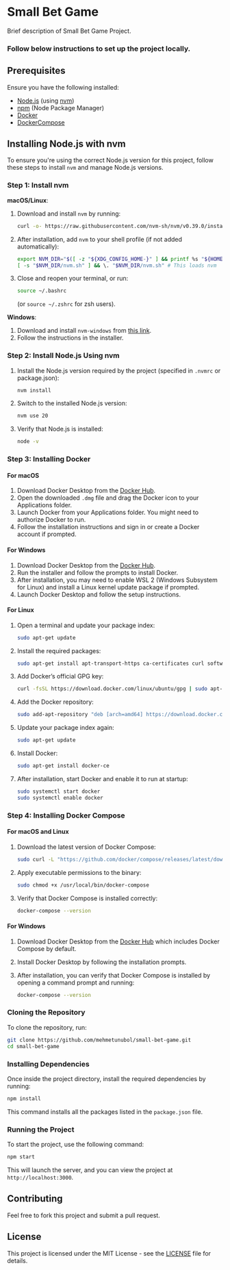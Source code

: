 # Small Bet Game

Brief description of Small Bet Game Project.

### Follow below instructions to set up the project locally.

## Prerequisites

Ensure you have the following installed:

- [Node.js](https://nodejs.org/) (using [nvm](https://github.com/nvm-sh/nvm))
- [npm](https://www.npmjs.com/get-npm) (Node Package Manager)
- [Docker](https://www.docker.com/)
- [DockerCompose](https://docs.docker.com/compose/)

## Installing Node.js with nvm

To ensure you're using the correct Node.js version for this project, follow these steps to install `nvm` and manage Node.js versions.

### Step 1: Install nvm

**macOS/Linux**:

1. Download and install `nvm` by running:

   ```bash
   curl -o- https://raw.githubusercontent.com/nvm-sh/nvm/v0.39.0/install.sh | bash
   ```

2. After installation, add `nvm` to your shell profile (if not added automatically):

   ```bash
   export NVM_DIR="$([ -z "${XDG_CONFIG_HOME-}" ] && printf %s "${HOME}/.nvm" || printf %s "${XDG_CONFIG_HOME}/nvm")"
   [ -s "$NVM_DIR/nvm.sh" ] && \. "$NVM_DIR/nvm.sh" # This loads nvm
   ```

3. Close and reopen your terminal, or run:
   ```bash
   source ~/.bashrc
   ```
   (or `source ~/.zshrc` for zsh users).

**Windows**:

1. Download and install `nvm-windows` from [this link](https://github.com/coreybutler/nvm-windows/releases).
2. Follow the instructions in the installer.

### Step 2: Install Node.js Using nvm

1. Install the Node.js version required by the project (specified in `.nvmrc` or package.json):

   ```bash
   nvm install
   ```

2. Switch to the installed Node.js version:

   ```bash
   nvm use 20
   ```

3. Verify that Node.js is installed:
   ```bash
   node -v
   ```

### Step 3: Installing Docker

#### For macOS

1. Download Docker Desktop from the [Docker Hub](https://www.docker.com/products/docker-desktop).
2. Open the downloaded `.dmg` file and drag the Docker icon to your Applications folder.
3. Launch Docker from your Applications folder. You might need to authorize Docker to run.
4. Follow the installation instructions and sign in or create a Docker account if prompted.

#### For Windows

1. Download Docker Desktop from the [Docker Hub](https://www.docker.com/products/docker-desktop).
2. Run the installer and follow the prompts to install Docker.
3. After installation, you may need to enable WSL 2 (Windows Subsystem for Linux) and install a Linux kernel update package if prompted.
4. Launch Docker Desktop and follow the setup instructions.

#### For Linux

1. Open a terminal and update your package index:

   ```bash
   sudo apt-get update
   ```

2. Install the required packages:

   ```bash
   sudo apt-get install apt-transport-https ca-certificates curl software-properties-common
   ```

3. Add Docker’s official GPG key:

   ```bash
   curl -fsSL https://download.docker.com/linux/ubuntu/gpg | sudo apt-key add -
   ```

4. Add the Docker repository:

   ```bash
   sudo add-apt-repository "deb [arch=amd64] https://download.docker.com/linux/ubuntu $(lsb_release -cs) stable"
   ```

5. Update your package index again:

   ```bash
   sudo apt-get update
   ```

6. Install Docker:

   ```bash
   sudo apt-get install docker-ce
   ```

7. After installation, start Docker and enable it to run at startup:
   ```bash
   sudo systemctl start docker
   sudo systemctl enable docker
   ```

### Step 4: Installing Docker Compose

#### For macOS and Linux

1. Download the latest version of Docker Compose:

   ```bash
   sudo curl -L "https://github.com/docker/compose/releases/latest/download/docker-compose-$(uname -s)-$(uname -m)" -o /usr/local/bin/docker-compose
   ```

2. Apply executable permissions to the binary:

   ```bash
   sudo chmod +x /usr/local/bin/docker-compose
   ```

3. Verify that Docker Compose is installed correctly:
   ```bash
   docker-compose --version
   ```

#### For Windows

1. Download Docker Desktop from the [Docker Hub](https://www.docker.com/products/docker-desktop) which includes Docker Compose by default.

2. Install Docker Desktop by following the installation prompts.

3. After installation, you can verify that Docker Compose is installed by opening a command prompt and running:
   ```bash
   docker-compose --version
   ```

### Cloning the Repository

To clone the repository, run:

```bash
git clone https://github.com/mehmetunubol/small-bet-game.git
cd small-bet-game
```

### Installing Dependencies

Once inside the project directory, install the required dependencies by running:

```bash
npm install
```

This command installs all the packages listed in the `package.json` file.

### Running the Project

To start the project, use the following command:

```bash
npm start
```

This will launch the server, and you can view the project at `http://localhost:3000`.

## Contributing

Feel free to fork this project and submit a pull request.

## License

This project is licensed under the MIT License - see the [LICENSE](LICENSE) file for details.
